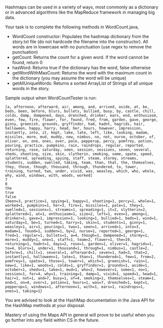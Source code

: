 Hashmaps can be used in a variety of ways, most commonly as a dictionary or in advanced algorithms like the MapReduce framework in managing big data.

Your task is to complete the following methods in WordCount.java,
- WordCount constructor: Populates the hashmap dictionary from the story.txt file (do not hardcode the filename into the constructor). All words are in lowercase with no punctuation (use regex to remove the punctuation)
- getCount: Returns the count for a given word. If the word cannot be found, return 0
- hasWord: Returns true if the dictionary has the word, false otherwise
- getWordWithMaxCount: Returns the word with the maximum count in the dictionary (you may assume the word will be unique)
- getAllUniqueWords: Returns a sorted ArrayList of Strings of all unique words in the story.


Sample output when WordCountTester is run:
```
[a, afternoon, afterward, air, among, and, arrived, aside, at, be, beds, been, before, blurs, bullets, bullied, busy, by, castle, chill, colds, damp, dampened, days, drenched, drinker, ears, end, enthusiasm, even, few, fire, flower, for, found, fred, from, garden, gave, george, ginny, greenish, grounds, gryffindor, had, hadnt, hagrids, hair, halloween, happy, harry, head, her, hours, however, impression, instantly, into, it, kept, lake, late, left, like, looking, madam, missiles, more, mud, muddy, new, nimbus, no, not, nurse, october, of, oliver, on, one, ones, over, pale, pepperup, percy, pomfrey, potion, pouring, practice, pumpkins, rain, raindrops, regular, reported, returning, rose, saturday, seen, session, sessions, seven, several, sheds, shooting, size, skin, slytherin, smoking, some, spate, speed, splattered, spreading, spying, staff, steam, stormy, streams, students, sudden, swelled, taking, team, than, that, the, themselves, they, those, though, thousand, through, thundered, to, tower, training, turned, two, under, vivid, was, weasley, which, who, whole, why, wind, windows, with, woods, worked]
7
0
the
true
false
{been=3, practice=1, spying=1, happy=1, shooting=1, percy=1, whole=1, worked=1, pumpkins=1, her=3, fire=1, missiles=1, pale=1, they=1, swelled=1, sessions=1, streams=1, spreading=1, it=2, slytherin=2, splattered=1, at=1, enthusiasm=1, size=2, left=1, even=1, among=1, drinker=1, gave=1, impression=1, looking=1, bullied=1, beds=1, wind=1, saturday=1, be=1, turned=1, harry=1, skin=1, students=1, ginny=1, weasley=1, air=1, pouring=1, two=1, seen=1, arrived=1, into=3, madam=1, found=1, sudden=1, by=2, nurse=1, reported=1, george=1, fred=1, regular=1, bullets=1, a=4, though=1, dampened=1, stormy=1, more=1, muddy=1, one=1, staff=1, team=2, flower=1, the=19, returning=1, hadnt=1, days=2, rose=1, garden=1, oliver=1, hagrids=1, to=4, blurs=1, under=1, thousand=1, through=1, nimbus=1, castle=2, before=1, chill=1, several=1, afterward=1, seven=1, had=3, that=2, instantly=1, halloween=1, late=1, than=1, thundered=1, few=1, from=2, pomfrey=1, spate=1, those=1, tower=1, which=1, greenish=1, rain=1, new=1, like=1, woods=1, colds=1, gryffindor=1, grounds=1, aside=1, october=1, sheds=1, lake=1, mud=1, who=2, however=1, some=1, no=1, session=1, for=4, why=1, training=1, damp=1, vivid=1, speed=1, head=1, hair=1, not=1, and=7, busy=1, of=4, smoking=1, themselves=1, steam=1, end=1, on=4, over=1, potion=1, hours=1, was=7, drenched=1, kept=1, pepperup=1, windows=1, afternoon=1, with=1, ears=1, raindrops=1, ones=1, taking=1}
```

You are advised to look at the HashMap documentation in the Java API for the HashMap methods at your disposal.

Mastery of using the Maps API in general will prove to be useful when you go further into any field within CS in the future. 